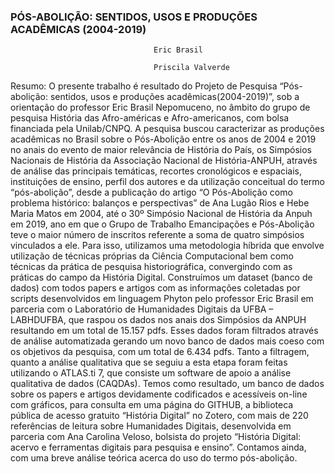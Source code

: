 <H3> PÓS-ABOLIÇÃO: SENTIDOS, USOS E PRODUÇÕES ACADÊMICAS (2004-2019) </H3>

                                    Eric Brasil 

                                    Priscila Valverde





Resumo: O presente trabalho é resultado do Projeto de Pesquisa “Pós-abolição: sentidos, usos e produções acadêmicas(2004-2019)”, sob a orientação do professor Eric Brasil Nepomuceno, no âmbito do grupo de pesquisa História das Afro-américas e Afro-americanos, com bolsa financiada pela Unilab/CNPQ. A pesquisa buscou caracterizar as produções acadêmicas no Brasil sobre o Pós-Abolição entre os anos de 2004 e 2019 no anais do evento de maior relevância de História do País, os Simpósios Nacionais de História da Associação Nacional de História-ANPUH, através de análise das principais temáticas, recortes cronológicos e espaciais, instituições de ensino, perfil dos autores e da utilização conceitual do termo “pós-abolição”, desde a publicação do artigo “O Pós-Abolição como problema histórico: balanços e perspectivas” de Ana Lugão Rios e Hebe Maria Matos em 2004, até o 30º Simpósio Nacional de História da Anpuh em 2019, ano em que o Grupo de Trabalho Emancipações e Pós-Abolição teve o maior número de inscritos referente a soma de quatro simpósios vinculados a ele. Para isso, utilizamos uma metodologia híbrida que envolve utilização de técnicas próprias da Ciência Computacional bem como técnicas da prática de pesquisa historiográfica, convergindo com as práticas do campo da História Digital. Construímos um dataset (banco de dados) com todos papers e artigos com as informações coletadas por scripts desenvolvidos em linguagem Phyton pelo professor Eric Brasil em parceria com o Laboratório de Humanidades Digitais da UFBA – LABHDUFBA, que raspou os dados nos anais dos Simpósios da ANPUH resultando em um total de 15.157 pdfs. Esses dados foram filtrados através de análise automatizada gerando um novo banco de dados mais coeso com os objetivos da pesquisa, com um total de 6.434 pdfs. Tanto a filtragem, quanto a análise qualitativa que se seguiu a esta etapa foram feitas utilizando o ATLAS.ti 7, que consiste um software de apoio a análise qualitativa de dados (CAQDAs). Temos como resultado, um banco de dados sobre os papers e artigos devidamente codificados e acessíveis on-line com gráficos, para consulta em uma página do GITHUB, a biblioteca pública de acesso gratuito “História Digital” no Zotero, com mais de 220 referências de leitura sobre Humanidades Digitais, desenvolvida em parceria com Ana Carolina Veloso, bolsista do projeto “História Digital: acervo e ferramentas digitais para pesquisa e ensino”. Contamos ainda, com uma breve análise teórica acerca do uso do termo pós-abolição.